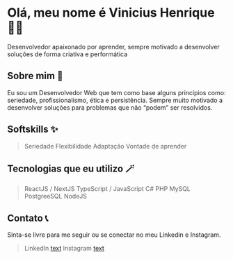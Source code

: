 # Olá, meu nome é Vinicius Henrique 🧑‍💻

Desenvolvedor apaixonado por aprender, 
sempre motivado a desenvolver soluções de forma criativa e performática

## Sobre mim 🚀  

Eu sou um Desenvolvedor Web que tem como base alguns princípios como: seriedade, profissionalismo, ética e persistência. 
Sempre muito motivado a desenvolver soluções para problemas que não “podem” ser resolvidos.

## Softskills ✨

> Seriedade
> Flexibilidade
> Adaptação
> Vontade de aprender

## Tecnologias que eu utilizo 🪄

> ReactJS / NextJS
> TypeScript / JavaScript
> C#
> PHP
> MySQL
> PostgreeSQL
> NodeJS

## Contato 📞

Sinta-se livre para me seguir ou se conectar no meu Linkedin e Instagram.

> LinkedIn [text](https://www.linkedin.com/in/vinicius-henrique-415b52348/)
> Instagram [text](https://www.instagram.com/mrvihks)
